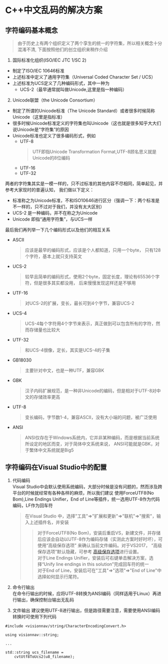 # C++中文乱码的解决方案
## 字符编码基本概念
> 由于历史上有两个组织定义了两个孪生的统一的字符集，所以相关概念十分混淆不清,
> 下面按照他们的创立组织来稍作介绍  

1. 国际标准化组织(ISO/IEC JTC 1/SC 2)  
  * 制定了ISO/IEC 10646标准
  * 上述标准中定义了通用字符集（Universal Coded Character Set / UCS）
  * 上述标准为UCS定义了几种编码形式，其中一种为
    * UCS-2（最早通常就叫做Unicode,这里是指一种编码）

2. Unicode联盟（the Unicode Consortium）
  * 制定了所谓的Unicode标准（The Unicode Standard）或者很多时候简称Unicode（这里是指标准）
  * 很多时候Unicode标准定义的字符集也叫Unicode（这也就是很多知乎大大们说Unicode是“字符集”的原因
  * Unicode标准也定义了很多编码形式，例如
     * UTF-8
       > UTF即指Unicode Transformation Format,UTF-8顾名思义就是Unicode的8位编码
     * UTF-16
     * UTF-32

两者的字符集其实是一模一样的，只不过标准的其他内容不尽相同，简单起见，并参考大家现时的普遍认知，
我们做以下定义：
* 标准称之为Unicode标准，不和ISO10646进行区分（强调一下：两个标准是不一样的，只不过对于我们，并没有太大区别）
* UCS-2 是一种编码，并不在称之为Unicode
* Unicode 即指“通用字符集”，与UCS一样

最后我们再列举一下几个编码形式以及他们的相互关系
* ASCII
  > 应该是最早的编码形式，应该是个人都知道，只用一个byte， 只有128个字符，基本上就只支持英文
* UCS-2
  > 较早且简单的编码形式，使用2个byte，固定长度，理论有65536个字符，但是很多其实都没用，
  > 后来慢慢发现这样还是不够用
* UTF-16 
  > 对UCS-2的扩展，变长，最长可到4个字节，兼容UCS-2
* UCS-4
  > UCS-4每个字符用4个字节来表示，真正做到可以包含所有的字符，然而存储量也比较大
* UTF-32
  > 和UCS-4很像，定长，其实是UCS-4的子集
* GB18030
  > 主要针对中文，也是一种UTF，兼容GBK
* GBK
  > 汉子内码扩展规范，是一种非Unicode的编码，但是相对于UTF-8对中文的存储效率更高
* UTF-8
  > 变长编码，字节数1-4，兼容ASCII，没有大小端的问题，被广泛使用
* ANSI
  > ANSI仅存在于Windows系统内，它并非某种编码，而是根据当前系统所设定的地区而变，对于简体中文系统来说，
  > ANSI可能就是GBK，对于繁体中文系统就是Big5

## 字符编码在Visual Studio中的配置
1. 代码编码  
 Visual Studio中会默认使用系统编码，大部分时候是没有问题的，然而涉及跨平台的时候就经常有各种各样的麻烦，所以我们建议
使用ForceUTF8(No Bom),Line Endings Unifier，End of Line等插件，统一选用UTF-8作为代码编码，LF作为回车符
    > 在Visual Studio 中，选择"工具"=>"扩展和更新"=>"联机"=>"搜索"，输入上述插件名，并安装
    > >  对于ForceUTF8(No Bom)，安装后重启VS，新建文件，并存储后应该会自动以UTF-8作为编码存储（实测此方案时好时坏），可使用“高级保存选项”
    > >  来确认当前文件编码。对于VS2017， “高级保存选项”默认隐藏，可参考
    > >  [高级保存选项](https://blog.csdn.net/qq_42716155/article/details/89294118)进行设置。  
    > >  对于Line Endings Unifier，安装后可右键单击解决方案，选择“Unify line endings in this solution”完成回车符的统一  
    > >  对于End of Line，安装后可在"工具"=>"选项"=>"End of Line"中选择如何显示行尾符。
   
2. 命令行输出  
在命令行输出的时候，应将UTF-8转换为ANSI编码（同样适用于Linux）再进行输出，确保控制台输出无乱码

3. 文件输出
建议使用UTF-8进行输出，但是路径需要注意，需要使用ANSI编码
转换时可使用下列代码
```
#include <visionnav/string/CharacterEncodingConvert.h>

using visionnav::string;

...

std::string ucs_filename = 
    cvtUtf8ToUcs2(u8_filename);
```
